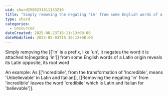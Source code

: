 ```yaml
---
uid: shard2508231811133210
title: "Simply removing the negating 'in' from some English words of a Latin origin reveals its Latin opposite, its root word"
type: shard
categories:
  - unsourced
dateCreated: 2025-08-23T18:11:13+08:00
dateModified: 2025-09-03T15:30:12+08:00
---
```

Simply removing the [['In' is a prefix, like 'un', it negates the word it is attached to|negating 'in']] from some English words of a Latin origin reveals its Latin opposite, its root word

An example:
As [['Incredibile', from the transformation of 'Incredible', means 'Unbelievable' in Latin and Italian]], [[Removing the negating 'in' from 'incredibile' leaves the word 'credibile' which is Latin and Italian for 'believable']].